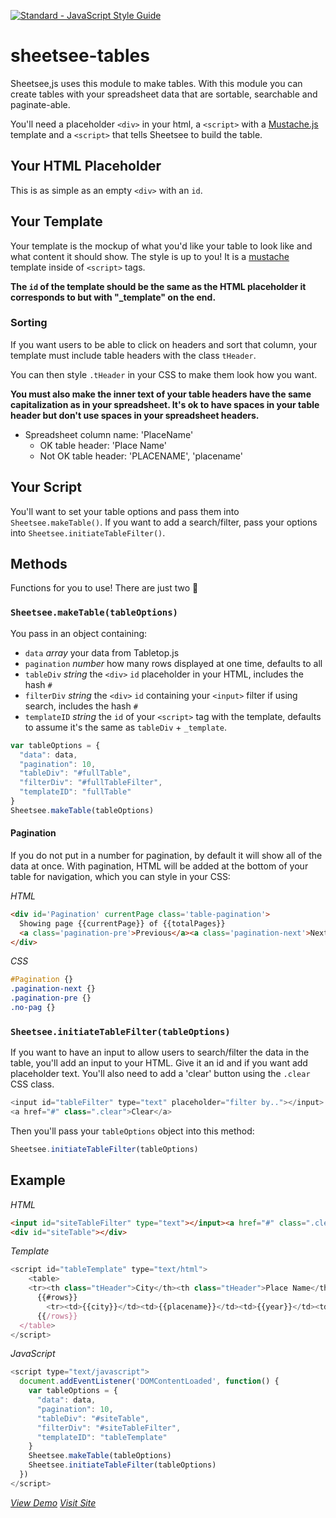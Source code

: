 [![Standard - JavaScript Style Guide](https://cdn.rawgit.com/feross/standard/master/badge.svg)](https://github.com/feross/standard)

# sheetsee-tables

Sheetsee,js uses this module to make tables. With this module you can create tables with your spreadsheet data that are sortable, searchable and paginate-able.

You'll need a placeholder `<div>` in your html, a `<script>` with a [Mustache.js](https://mustache.github.io) template and a `<script>` that tells Sheetsee to build the table.

## Your HTML Placeholder

This is as simple as an empty `<div>` with an `id`.

## Your Template

Your template is the mockup of what you'd like your table to look like and what content it should show. The style is up to you! It is a [mustache](https://mustache.github.io) template inside of `<script>` tags.

**The `id` of the template should be the same as the HTML placeholder it corresponds to but with "_template" on the end.**

### Sorting

If you want users to be able to click on headers and sort that column, your template must include table headers with the class `tHeader`.

You can then style `.tHeader` in your CSS to make them look how you want.

**You must also make the inner text of your table headers have the same capitalization as in your spreadsheet. It's ok to have spaces in your table header but don't use spaces in your spreadsheet headers.**

- Spreadsheet column name: 'PlaceName'
  - OK table header: 'Place Name'
  - Not OK table header:  'PLACENAME', 'placename'

## Your Script

You'll want to set your table options and pass them into `Sheetsee.makeTable()`. If you want to add a search/filter, pass your options into `Sheetsee.initiateTableFilter()`.

## Methods

Functions for you to use! There are just two :tada:

### `Sheetsee.makeTable(tableOptions)`

You pass in an object containing:

- `data` _array_ your data from Tabletop.js
- `pagination` _number_ how many rows displayed at one time, defaults to all
- `tableDiv` _string_ the `<div>` `id` placeholder in your HTML, includes the hash `#`
- `filterDiv` _string_ the `<div>` `id` containing your `<input>` filter if using search, includes the hash `#`
- `templateID` _string_ the `id` of your `<script>` tag with the template, defaults to assume it's the same as `tableDiv` + `_template`.

```javascript
var tableOptions = {
  "data": data,
  "pagination": 10,
  "tableDiv": "#fullTable",
  "filterDiv": "#fullTableFilter",
  "templateID": "fullTable"
}
Sheetsee.makeTable(tableOptions)
```

#### Pagination

If you do not put in a number for pagination, by default it will show all of the data at once. With pagination, HTML will be added at the bottom of your table for navigation, which you can style in your CSS:

_HTML_

```HTML
<div id='Pagination' currentPage class='table-pagination'>
  Showing page {{currentPage}} of {{totalPages}}
  <a class='pagination-pre'>Previous</a><a class='pagination-next'>Next</a>
</div>
```

_CSS_

```CSS
#Pagination {}
.pagination-next {}
.pagination-pre {}
.no-pag {}
```

### `Sheetsee.initiateTableFilter(tableOptions)`

If you want to have an input to allow users to search/filter the data in the table, you'll add an input to your HTML. Give it an id and if you want add placeholder text. You'll also need to add a 'clear' button using the `.clear` CSS class.

```javascript
<input id="tableFilter" type="text" placeholder="filter by.."></input>
<a href="#" class=".clear">Clear</a>
```

Then you'll pass your `tableOptions` object into this method:

```javascript
Sheetsee.initiateTableFilter(tableOptions)
```

## Example

_HTML_

```HTML
<input id="siteTableFilter" type="text"></input><a href="#" class=".clear">Clear</a>
<div id="siteTable"></div>
```

_Template_

```JavaScript
<script id="tableTemplate" type="text/html">
    <table>
    <tr><th class="tHeader">City</th><th class="tHeader">Place Name</th><th class="tHeader">Year</th><th class="tHeader">Image</th></tr>
      {{#rows}}
        <tr><td>{{city}}</td><td>{{placename}}</td><td>{{year}}</td><td>{{image}}</td></tr>
      {{/rows}}
  </table>
</script>
```

_JavaScript_

```javascript
<script type="text/javascript">
  document.addEventListener('DOMContentLoaded', function() {
    var tableOptions = {
      "data": data,
      "pagination": 10,
      "tableDiv": "#siteTable",
      "filterDiv": "#siteTableFilter",
      "templateID": "tableTemplate"
    }
    Sheetsee.makeTable(tableOptions)
    Sheetsee.initiateTableFilter(tableOptions)
  })
</script>
```

_[View Demo](http://jlord.us/sheetsee.js/demos/demo-table.html)_
_[Visit Site](http://jlord.us/sheetsee.js)_
